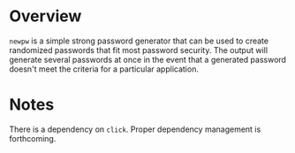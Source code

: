 # Overview

`newpw` is a simple strong password generator that can be used to create randomized passwords that fit most password security. The output will generate several
passwords at once in the event that a generated password doesn't meet the criteria for a particular application.

# Notes

There is a dependency on `click`. Proper dependency management is forthcoming.

